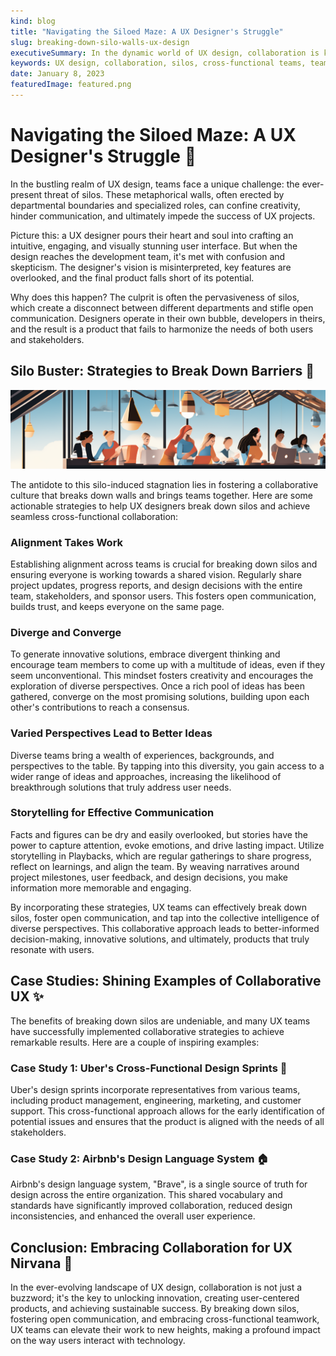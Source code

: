 ```yaml
---
kind: blog
title: "Navigating the Siloed Maze: A UX Designer's Struggle"
slug: breaking-down-silo-walls-ux-design
executiveSummary: In the dynamic world of UX design, collaboration is key to unlocking innovation and creating impactful products. This blog post explores how to break down silo walls and foster a collaborative culture that drives success.
keywords: UX design, collaboration, silos, cross-functional teams, teamwork, productivity, innovation, user experience, user-centered design, user interface, user research, user testing, user feedback, design thinking, design sprints, design language system, Airbnb, Uber
date: January 8, 2023
featuredImage: featured.png
---
```


# Navigating the Siloed Maze: A UX Designer's Struggle 🤔

In the bustling realm of UX design, teams face a unique challenge: the ever-present threat of silos. These metaphorical walls, often erected by departmental boundaries and specialized roles, can confine creativity, hinder communication, and ultimately impede the success of UX projects.

Picture this: a UX designer pours their heart and soul into crafting an intuitive, engaging, and visually stunning user interface. But when the design reaches the development team, it's met with confusion and skepticism. The designer's vision is misinterpreted, key features are overlooked, and the final product falls short of its potential.

Why does this happen? The culprit is often the pervasiveness of silos, which create a disconnect between different departments and stifle open communication. Designers operate in their own bubble, developers in theirs, and the result is a product that fails to harmonize the needs of both users and stakeholders.

## Silo Buster: Strategies to Break Down Barriers 💪

![Silo Buster](./silo-buster.png)

The antidote to this silo-induced stagnation lies in fostering a collaborative culture that breaks down walls and brings teams together. Here are some actionable strategies to help UX designers break down silos and achieve seamless cross-functional collaboration:

### Alignment Takes Work

Establishing alignment across teams is crucial for breaking down silos and ensuring everyone is working towards a shared vision. Regularly share project updates, progress reports, and design decisions with the entire team, stakeholders, and sponsor users. This fosters open communication, builds trust, and keeps everyone on the same page.

### Diverge and Converge

To generate innovative solutions, embrace divergent thinking and encourage team members to come up with a multitude of ideas, even if they seem unconventional. This mindset fosters creativity and encourages the exploration of diverse perspectives. Once a rich pool of ideas has been gathered, converge on the most promising solutions, building upon each other's contributions to reach a consensus.

### Varied Perspectives Lead to Better Ideas

Diverse teams bring a wealth of experiences, backgrounds, and perspectives to the table. By tapping into this diversity, you gain access to a wider range of ideas and approaches, increasing the likelihood of breakthrough solutions that truly address user needs.

### Storytelling for Effective Communication

Facts and figures can be dry and easily overlooked, but stories have the power to capture attention, evoke emotions, and drive lasting impact. Utilize storytelling in Playbacks, which are regular gatherings to share progress, reflect on learnings, and align the team. By weaving narratives around project milestones, user feedback, and design decisions, you make information more memorable and engaging.

By incorporating these strategies, UX teams can effectively break down silos, foster open communication, and tap into the collective intelligence of diverse perspectives. This collaborative approach leads to better-informed decision-making, innovative solutions, and ultimately, products that truly resonate with users.

## Case Studies: Shining Examples of Collaborative UX ✨

The benefits of breaking down silos are undeniable, and many UX teams have successfully implemented collaborative strategies to achieve remarkable results. Here are a couple of inspiring examples:

### Case Study 1: Uber's Cross-Functional Design Sprints 🚙

Uber's design sprints incorporate representatives from various teams, including product management, engineering, marketing, and customer support. This cross-functional approach allows for the early identification of potential issues and ensures that the product is aligned with the needs of all stakeholders.

### Case Study 2: Airbnb's Design Language System 🏠

Airbnb's design language system, "Brave", is a single source of truth for design across the entire organization. This shared vocabulary and standards have significantly improved collaboration, reduced design inconsistencies, and enhanced the overall user experience.

## Conclusion: Embracing Collaboration for UX Nirvana 🚀

In the ever-evolving landscape of UX design, collaboration is not just a buzzword; it's the key to unlocking innovation, creating user-centered products, and achieving sustainable success. By breaking down silos, fostering open communication, and embracing cross-functional teamwork, UX teams can elevate their work to new heights, making a profound impact on the way users interact with technology.
